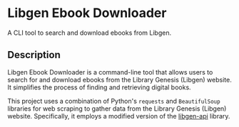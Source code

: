 # Libgen Ebook Downloader

A CLI tool to search and download ebooks from Libgen.


## Description

Libgen Ebook Downloader is a command-line tool that allows users to search for and download ebooks from the Library Genesis (Libgen) website. It simplifies the process of finding and retrieving digital books.

This project uses a combination of Python's `requests` and `BeautifulSoup` libraries for web scraping to gather data from the Library Genesis (Libgen) website. Specifically, it employs a modified version of the [libgen-api](https://github.com/harrison-broadbent/libgen-api) library.

